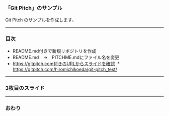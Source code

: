 ### 「Git Pitch」のサンプル


Git Pitch のサンプルを作成します。


---


### 目次
- README.md付きで新規リポジトリを作成
- README.md　→　PITCHME.mdにファイル名を変更
- https://gitpitch.com付きのURLからスライドを確認
  * https://gitpitch.com/hiromichikoeda/git-pitch_test/


---


### 3枚目のスライド


---


### おわり
